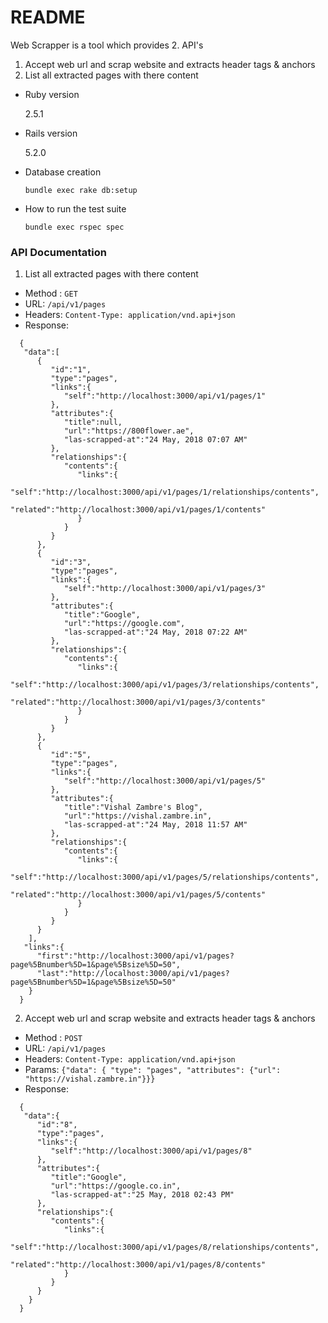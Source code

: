 # README

Web Scrapper is a tool which provides 2. API's

1. Accept web url and scrap website and extracts header tags & anchors
2. List all extracted pages with there content

* Ruby version

  2.5.1

* Rails version

  5.2.0

* Database creation

  `bundle exec rake db:setup`

* How to run the test suite

  `bundle exec rspec spec`


### API Documentation

1. List all extracted pages with there content

  * Method : `GET`
  * URL: `/api/v1/pages`
  * Headers: `Content-Type: application/vnd.api+json`
  * Response:
  ```
    {
     "data":[
        {
           "id":"1",
           "type":"pages",
           "links":{
              "self":"http://localhost:3000/api/v1/pages/1"
           },
           "attributes":{
              "title":null,
              "url":"https://800flower.ae",
              "las-scrapped-at":"24 May, 2018 07:07 AM"
           },
           "relationships":{
              "contents":{
                 "links":{
                    "self":"http://localhost:3000/api/v1/pages/1/relationships/contents",
                    "related":"http://localhost:3000/api/v1/pages/1/contents"
                 }
              }
           }
        },
        {
           "id":"3",
           "type":"pages",
           "links":{
              "self":"http://localhost:3000/api/v1/pages/3"
           },
           "attributes":{
              "title":"Google",
              "url":"https://google.com",
              "las-scrapped-at":"24 May, 2018 07:22 AM"
           },
           "relationships":{
              "contents":{
                 "links":{
                    "self":"http://localhost:3000/api/v1/pages/3/relationships/contents",
                    "related":"http://localhost:3000/api/v1/pages/3/contents"
                 }
              }
           }
        },
        {
           "id":"5",
           "type":"pages",
           "links":{
              "self":"http://localhost:3000/api/v1/pages/5"
           },
           "attributes":{
              "title":"Vishal Zambre's Blog",
              "url":"https://vishal.zambre.in",
              "las-scrapped-at":"24 May, 2018 11:57 AM"
           },
           "relationships":{
              "contents":{
                 "links":{
                    "self":"http://localhost:3000/api/v1/pages/5/relationships/contents",
                    "related":"http://localhost:3000/api/v1/pages/5/contents"
                 }
              }
           }
        }
      ],
     "links":{
        "first":"http://localhost:3000/api/v1/pages?page%5Bnumber%5D=1&page%5Bsize%5D=50",
        "last":"http://localhost:3000/api/v1/pages?page%5Bnumber%5D=1&page%5Bsize%5D=50"
      }
    }
  ```

2. Accept web url and scrap website and extracts header tags & anchors

  * Method : `POST`
  * URL: `/api/v1/pages`
  * Headers: `Content-Type: application/vnd.api+json`
  * Params: `{"data": { "type": "pages", "attributes": {"url": "https://vishal.zambre.in"}}}`
  * Response:

  ```
    {
     "data":{
        "id":"8",
        "type":"pages",
        "links":{
           "self":"http://localhost:3000/api/v1/pages/8"
        },
        "attributes":{
           "title":"Google",
           "url":"https://google.co.in",
           "las-scrapped-at":"25 May, 2018 02:43 PM"
        },
        "relationships":{
           "contents":{
              "links":{
                 "self":"http://localhost:3000/api/v1/pages/8/relationships/contents",
                 "related":"http://localhost:3000/api/v1/pages/8/contents"
              }
           }
        }
      }
    }
  ```
